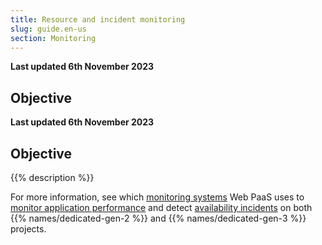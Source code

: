 ```yaml
---
title: Resource and incident monitoring
slug: guide.en-us
section: Monitoring
---
```


**Last updated 6th November 2023**



## Objective  

**Last updated 6th November 2023**



## Objective  

{{% description %}}

For more information, see which [monitoring systems](../../dedicated-gen-3/monitoring.md) Web PaaS uses to [monitor application performance](../../dedicated-gen-3/monitoring.md#application-performance-monitoring)
and detect [availability incidents](../../dedicated-gen-3/monitoring.md#availability-incident-handling-procedure)
on both {{% names/dedicated-gen-2 %}} and {{% names/dedicated-gen-3 %}} projects.
